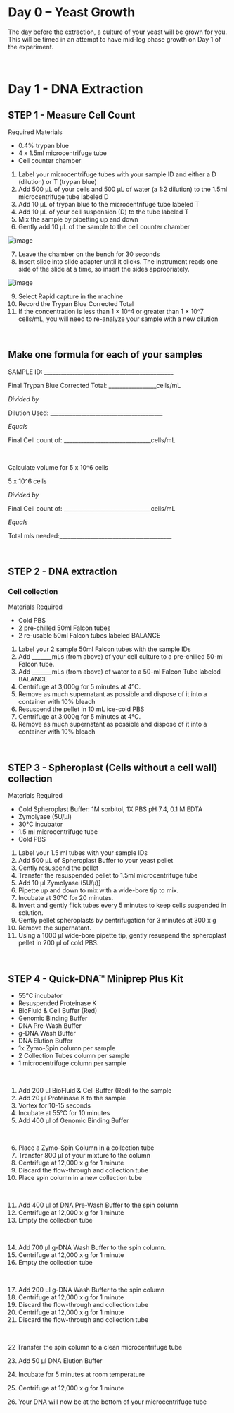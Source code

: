 
# Day 0 – Yeast Growth 
The day before the extraction, a culture of your yeast will be grown for you. This will be timed in an attempt to have mid-log phase growth on Day 1 of the experiment. 

&nbsp;

# Day 1 - DNA Extraction

## STEP 1 - Measure Cell Count

Required Materials
-	0.4% trypan blue
-	4 x 1.5ml microcentrifuge tube
-	Cell counter chamber

1.  Label your microcentrifuge tubes with your sample ID and either a D (dilution) or T (trypan blue)
2.	Add 500 µL of your cells and 500 µL of water (a 1:2 dilution) to the 1.5ml microcentrifuge tube labeled D
3.	Add 10 µL of trypan blue to the microcentrifuge tube labeled T
4.	Add 10 µL of your cell suspension (D) to the tube labeled T
5.	Mix the sample by pipetting up and down
6.	Gently add 10 µL of the sample to the cell counter chamber

![image](https://github.com/user-attachments/assets/8d2f1ad0-4b20-4afe-94cb-c9dd063270e4)

7.	Leave the chamber on the bench for 30 seconds
8.	Insert slide into slide adapter until it clicks. The instrument reads one side of the slide at a time, so insert the sides appropriately.

![image](https://github.com/user-attachments/assets/221dd37f-244c-4141-b4e0-7b8e8e48798a)

9.	Select Rapid capture in the machine
10.	Record the Trypan Blue Corrected Total 
11.	 If the concentration is less than 1 × 10^4 or greater than 1 × 10^7 cells/mL, you will need to re-analyze your sample with a new dilution

&nbsp;

## Make one formula for each of your samples

SAMPLE ID: ______________________________________________

Final Trypan Blue Corrected Total: _________________cells/mL

_Divided by_

Dilution Used: ________________________________________

_Equals_

Final Cell count of: _______________________________cells/mL

&nbsp;

Calculate volume for 5 x 10^6 cells

5 x 10^6 cells

_Divided by_

Final Cell count of: _______________________________cells/mL

_Equals_

Total mls needed:________________________________________

&nbsp;
&nbsp;
&nbsp;

## STEP 2 - DNA extraction

### Cell collection

Materials Required
-	Cold PBS
-	2 pre-chilled 50ml Falcon tubes
-	2 re-usable 50ml Falcon tubes labeled BALANCE

1.  Label your 2 sample 50ml Falcon tubes with the sample IDs
2.	Add _______mLs (from above) of your cell culture to a pre-chilled 50-ml Falcon tube. 
3.	Add _______mLs (from above) of water to a 50-ml Falcon Tube labeled BALANCE
4.	Centrifuge at 3,000g for 5 minutes at 4°C.
5.	Remove as much supernatant as possible and dispose of it into a container with 10% bleach
6.	Resuspend the pellet in 10 mL ice-cold PBS
7.	Centrifuge at 3,000g for 5 minutes at 4°C.
8.	Remove as much supernatant as possible and dispose of it into a container with 10% bleach

&nbsp;
&nbsp;

## STEP 3 - Spheroplast (Cells without a cell wall) collection
Materials Required
-	Cold Spheroplast Buffer: 1M sorbitol, 1X PBS pH 7.4, 0.1 M EDTA
-	Zymolyase (5U/μl)
-	30°C incubator
-	1.5 ml microcentrifuge tube
-	Cold PBS

1.  Label your 1.5 ml tubes with your sample IDs
2.	Add 500 µL of Spheroplast Buffer to your yeast pellet
3.	Gently resuspend the pellet
4.	Transfer the resuspended pellet to 1.5ml microcentrifuge tube
5.	Add 10 μl Zymolyase (5U/μ)] 
6.	Pipette up and down to mix with a wide-bore tip to mix.
7.	Incubate at 30°C for 20 minutes.  
8.	Invert and gently flick tubes every 5 minutes to keep cells suspended in solution.
9.	Gently pellet spheroplasts by centrifugation for 3 minutes at 300 x g
10.	Remove the supernatant.
11.	Using a 1000 µl wide-bore pipette tip, gently resuspend the spheroplast pellet in 200 µl of cold PBS.

&nbsp;
&nbsp;

## STEP 4 - Quick-DNA™ Miniprep Plus Kit
-	55°C incubator
-	Resuspended Proteinase K
-	BioFluid & Cell Buffer (Red)
-	Genomic Binding Buffer
-	DNA Pre-Wash Buffer
-	g-DNA Wash Buffer
-	DNA Elution Buffer
-	1x Zymo-Spin column per sample 
-	2 Collection Tubes column per sample 
-	1 microcentrifuge column per sample

&nbsp;

1.	Add 200 µl BioFluid & Cell Buffer (Red) to the sample
2.	Add 20 μl Proteinase K to the sample
3.	Vortex for 10-15 seconds
4.	Incubate at 55°C  for 10 minutes
5.	Add 400 µl of Genomic Binding Buffer

&nbsp;

6.	Place a Zymo-Spin Column in a collection tube
7.	Transfer 800 µl of your mixture to the column 
8.	Centrifuge at 12,000 x g for 1 minute
9.	Discard the flow-through and collection tube
10.	 Place spin column in a new collection tube

&nbsp;

11.	 Add 400 µl of DNA Pre-Wash Buffer to the spin column
12.	 Centrifuge at 12,000 x g for 1 minute
13.	 Empty the collection tube

&nbsp;

14.	 Add 700 μl g-DNA Wash Buffer to the spin column.
15.	 Centrifuge at 12,000 x g for 1 minute
16.	 Empty the collection tube

&nbsp;

17.	 Add 200 μl g-DNA Wash Buffer to the spin column
18.	 Centrifuge at 12,000 x g for 1 minute
19.	 Discard the flow-through and collection tube
20.	Centrifuge at 12,000 x g for 1 minute
21.	Discard the flow-through and collection tube

&nbsp;

22	 Transfer the spin column to a clean microcentrifuge tube

23.	 Add 50 μl DNA Elution Buffer

24.	 Incubate for 5 minutes at room temperature

25.	 Centrifuge at 12,000 x g for 1 minute

26.	 Your DNA will now be at the bottom of your microcentrifuge tube


